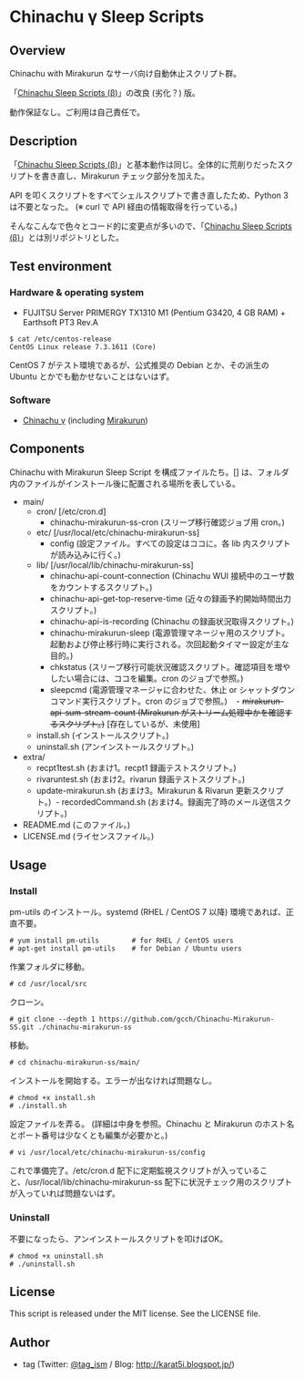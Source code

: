 # Chinachu γ Sleep Scripts

## Overview

Chinachu with Mirakurun なサーバ向け自動休止スクリプト群。

「[Chinachu Sleep Scripts (β)](https://github.com/gcch/Chinachu-Sleep-Scripts "GitHub - gcch/Chinachu-Sleep-Scripts")」の改良 (劣化？) 版。

動作保証なし。ご利用は自己責任で。


## Description

「[Chinachu Sleep Scripts (β)](https://github.com/gcch/Chinachu-Sleep-Scripts "GitHub - gcch/Chinachu-Sleep-Scripts")」と基本動作は同じ。全体的に荒削りだったスクリプトを書き直し、Mirakurun チェック部分を加えた。

API を叩くスクリプトをすべてシェルスクリプトで書き直したため、Python 3 は不要となった。 (※ curl で API 経由の情報取得を行っている。)

そんなこんなで色々とコード的に変更点が多いので、「[Chinachu Sleep Scripts (β)](https://github.com/gcch/Chinachu-Sleep-Scripts "GitHub - gcch/Chinachu-Sleep-Scripts")」とは別リポジトリとした。


## Test environment

### Hardware & operating system

* FUJITSU Server PRIMERGY TX1310 M1 (Pentium G3420, 4 GB RAM) + Earthsoft PT3 Rev.A

```
$ cat /etc/centos-release
CentOS Linux release 7.3.1611 (Core)
```

CentOS 7 がテスト環境であるが、公式推奨の Debian とか、その派生の Ubuntu とかでも動かせないことはないはず。

### Software

- [Chinachu γ](https://github.com/Chinachu/Chinachu "GitHub - Chinachu/Chinachu: Most Lovely DVR Software in Japan.") (including [Mirakurun](https://github.com/Chinachu/Mirakurun "GitHub - Chinachu/Mirakurun: A Modern DTV Tuner Server Service."))


## Components

Chinachu with Mirakurun Sleep Script を構成ファイルたち。[] は、フォルダ内のファイルがインストール後に配置される場所を表している。

- main/
  - cron/ [/etc/cron.d]
    - chinachu-mirakurun-ss-cron (スリープ移行確認ジョブ用 cron。)
  - etc/ [/usr/local/etc/chinachu-mirakurun-ss]
    - config (設定ファイル。すべての設定はココに。各 lib 内スクリプトが読み込みに行く。)
  - lib/ [/usr/local/lib/chinachu-mirakurun-ss]
    - chinachu-api-count-connection (Chinachu WUI 接続中のユーザ数をカウントするスクリプト。)
    - chinachu-api-get-top-reserve-time (近々の録画予約開始時間出力スクリプト。)
    - chinachu-api-is-recording (Chinachu の録画状況取得スクリプト。)
    - chinachu-mirakurun-sleep (電源管理マネージャ用のスクリプト。起動および停止移行時に実行される。次回起動タイマー設定が主な目的。)
    - chkstatus (スリープ移行可能状況確認スクリプト。確認項目を増やしたい場合には、ココを編集。cron のジョブで参照。)
    - sleepcmd (電源管理マネージャに合わせた、休止 or シャットダウンコマンド実行スクリプト。cron のジョブで参照。)
    - ~~mirakurun-api-sum-stream-count (Mirakurun がストリーム処理中かを確認するスクリプト。)~~ [存在しているが、未使用]
  - install.sh (インストールスクリプト。)
  - uninstall.sh (アンインストールスクリプト。)
- extra/
  - recpt1test.sh (おまけ1。recpt1 録画テストスクリプト。)
  - rivaruntest.sh (おまけ2。rivarun 録画テストスクリプト。)
  - update-mirakurun.sh (おまけ3。Mirakurun & Rivarun 更新スクリプト。)
  - recordedCommand.sh (おまけ4。録画完了時のメール送信スクリプト。)
- README.md (このファイル。)
- LICENSE.md (ライセンスファイル。)


## Usage

### Install

pm-utils のインストール。systemd (RHEL / CentOS 7 以降) 環境であれば、正直不要。

```
# yum install pm-utils        # for RHEL / CentOS users
# apt-get install pm-utils    # for Debian / Ubuntu users
```

作業フォルダに移動。

```
# cd /usr/local/src
```

クローン。

```
# git clone --depth 1 https://github.com/gcch/Chinachu-Mirakurun-SS.git ./chinachu-mirakurun-ss
```

移動。

```
# cd chinachu-mirakurun-ss/main/
```

インストールを開始する。エラーが出なければ問題なし。

```
# chmod +x install.sh
# ./install.sh
```

設定ファイルを弄る。 (詳細は中身を参照。Chinachu と Mirakurun のホスト名とポート番号は少なくとも編集が必要かと。)

```
# vi /usr/local/etc/chinachu-mirakurun-ss/config
```

これで準備完了。/etc/cron.d 配下に定期監視スクリプトが入っていること、/usr/local/lib/chinachu-mirakurun-ss 配下に状況チェック用のスクリプトが入っていれば問題ないはず。

### Uninstall

不要になったら、アンインストールスクリプトを叩けばOK。

```
# chmod +x uninstall.sh
# ./uninstall.sh
```

## License
This script is released under the MIT license. See the LICENSE file.


## Author
* tag (Twitter: [@tag_ism](https://twitter.com/tag_ism "tag (@tag_ism) | Twitter") / Blog: http://karat5i.blogspot.jp/)
